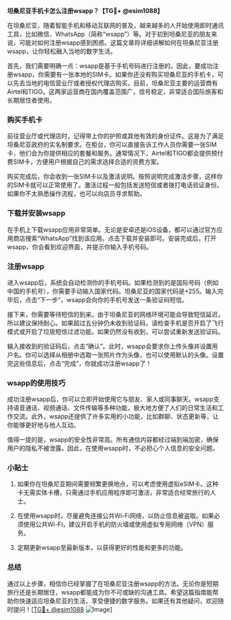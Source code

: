 **坦桑尼亚手机卡怎么注册wsapp？【TG💪+ @esim1088】**

在坦桑尼亚，随着智能手机和移动互联网的普及，越来越多的人开始使用即时通讯工具，比如微信、WhatsApp（简称“wsapp”）等。对于初到坦桑尼亚的朋友来说，可能对如何注册wsapp感到困惑。这篇文章将详细讲解如何在坦桑尼亚注册wsapp，让你轻松融入当地的数字生活。

首先，我们需要明确一点：wsapp是基于手机号码进行注册的。因此，要成功注册wsapp，你需要有一张本地的SIM卡。如果你还没有购买坦桑尼亚的手机卡，可以先去当地的电信营业厅或者授权代理店购买。目前，坦桑尼亚主要的运营商有Airtel和TIGO。这两家运营商在国内覆盖范围广，信号稳定，非常适合国际旅客和长期居住者使用。

### 购买手机卡

前往营业厅或代理店时，记得带上你的护照或其他有效的身份证件。这是为了满足坦桑尼亚政府的实名制要求。在柜台，你可以直接告诉工作人员你需要一张SIM卡，他们会为你提供相应的套餐和服务。通常情况下，Airtel和TIGO都会提供预付费SIM卡，方便用户根据自己的需求选择合适的资费方案。

购买完成后，你会收到一张SIM卡以及激活说明。按照说明完成激活步骤，这样你的SIM卡就可以正常使用了。激活过程一般包括发送短信或者拨打电话验证身份。如果你不太熟悉操作流程，也可以向店员寻求帮助。

### 下载并安装wsapp

在手机上下载wsapp应用非常简单。无论是安卓还是iOS设备，都可以通过官方应用商店搜索“WhatsApp”找到该应用。点击下载并安装即可。安装完成后，打开wsapp，你会看到欢迎界面，并提示你输入手机号码。

### 注册wsapp

进入wsapp后，系统会自动检测你的手机号码。如果检测到的是国际号码（例如中国的手机号），你需要手动输入国家代码。坦桑尼亚的国家代码是+255。输入完毕后，点击“下一步”，wsapp会向你的手机号发送一条验证码短信。

接下来，你需要等待短信的到来。由于坦桑尼亚的网络环境可能会导致短信延迟，所以建议保持耐心。如果超过五分钟仍未收到验证码，请检查手机是否开启了飞行模式或开启了垃圾短信过滤功能。如果仍然没有收到，可以尝试重新发送验证码。

输入接收到的验证码后，点击“确认”。此时，wsapp会要求你上传头像并设置用户名。你可以选择从相册中选取一张照片作为头像，也可以使用默认的头像。设置完这些信息后，点击“完成”，你就成功注册wsapp了！

### wsapp的使用技巧

成功注册wsapp后，你可以立即开始使用它与朋友、家人或同事聊天。wsapp支持语音通话、视频通话、文件传输等多种功能，极大地方便了人们的日常生活和工作交流。此外，wsapp还提供了许多实用的小功能，比如群聊、状态更新等，让你能够更好地与他人互动。

值得一提的是，wsapp的安全性非常高。所有通信内容都经过端到端加密，确保用户的隐私不被泄露。因此，在使用wsapp时，不必担心个人信息的安全问题。

### 小贴士

1. 如果你在坦桑尼亚期间需要频繁更换地点，可以考虑使用虚拟eSIM卡。这种卡无需实体卡槽，只需通过手机应用程序即可激活，非常适合经常旅行的人士。
   
2. 在使用wsapp时，尽量避免连接公共Wi-Fi网络，以防止信息被盗取。如果必须使用公共Wi-Fi，建议开启手机的防火墙或使用虚拟专用网络（VPN）服务。

3. 定期更新wsapp至最新版本，以获得更好的性能和更多的功能。

### 总结

通过以上步骤，相信你已经掌握了在坦桑尼亚注册wsapp的方法。无论你是短期旅行还是长期居住，wsapp都能成为你不可或缺的沟通工具。希望这篇指南能帮助你快速适应坦桑尼亚的生活，享受便捷的数字服务。如果还有其他疑问，欢迎随时提问！[[TG💪+ @esim1088](https://t.me/s/esim1088) ![Image](https://i.postimg.cc/4NQfJmqS/Snipaste-2025-05-13-00-14-12.png)]